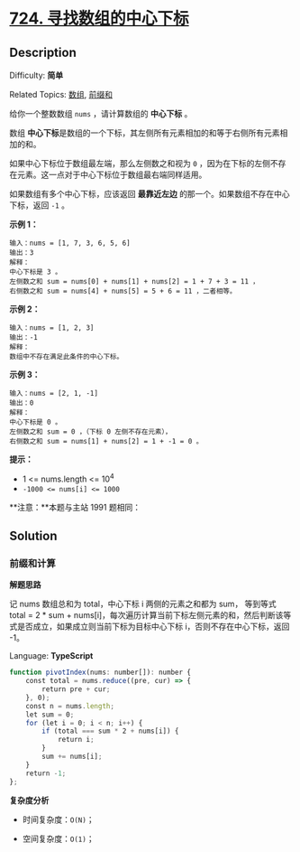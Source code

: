 # [724\. 寻找数组的中心下标](https://leetcode.cn/problems/find-pivot-index/)

## Description

Difficulty: **简单**  

Related Topics: [数组](https://leetcode.cn/tag/array/), [前缀和](https://leetcode.cn/tag/prefix-sum/)

给你一个整数数组 `nums` ，请计算数组的 **中心下标** 。

数组 **中心下标**是数组的一个下标，其左侧所有元素相加的和等于右侧所有元素相加的和。

如果中心下标位于数组最左端，那么左侧数之和视为 `0` ，因为在下标的左侧不存在元素。这一点对于中心下标位于数组最右端同样适用。

如果数组有多个中心下标，应该返回 **最靠近左边** 的那一个。如果数组不存在中心下标，返回 `-1` 。

**示例 1：**

```
输入：nums = [1, 7, 3, 6, 5, 6]
输出：3
解释：
中心下标是 3 。
左侧数之和 sum = nums[0] + nums[1] + nums[2] = 1 + 7 + 3 = 11 ，
右侧数之和 sum = nums[4] + nums[5] = 5 + 6 = 11 ，二者相等。
```

**示例 2：**

```
输入：nums = [1, 2, 3]
输出：-1
解释：
数组中不存在满足此条件的中心下标。
```

**示例 3：**

```
输入：nums = [2, 1, -1]
输出：0
解释：
中心下标是 0 。
左侧数之和 sum = 0 ，（下标 0 左侧不存在元素），
右侧数之和 sum = nums[1] + nums[2] = 1 + -1 = 0 。
```

**提示：**

* 1 <= nums.length <= 10<sup>4</sup>
* `-1000 <= nums[i] <= 1000`

**注意：**本题与主站 1991 题相同：

## Solution

### 前缀和计算

**解题思路**

记 nums 数组总和为 total，中心下标 i 两侧的元素之和都为 sum， 等到等式 total = 2 * sum + nums[i]，每次遍历计算当前下标左侧元素的和，然后判断该等式是否成立，如果成立则当前下标为目标中心下标 i，否则不存在中心下标，返回 -1。

Language: **TypeScript**

```typescript
function pivotIndex(nums: number[]): number {
    const total = nums.reduce((pre, cur) => {
        return pre + cur;
    }, 0);
    const n = nums.length;
    let sum = 0;
    for (let i = 0; i < n; i++) {
        if (total === sum * 2 + nums[i]) {
            return i;
        }
        sum += nums[i];
    }
    return -1;
};
```

**复杂度分析**

- 时间复杂度：`O(N)`；

- 空间复杂度：`O(1)`；
